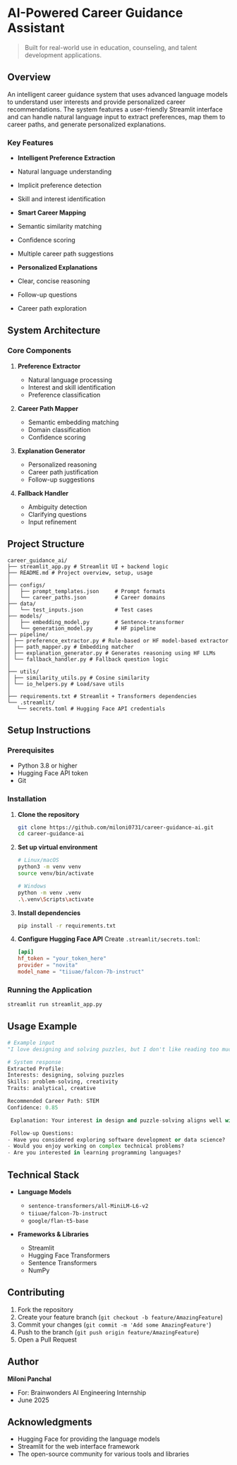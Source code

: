 # AI-Powered Career Guidance Assistant

> Built for real-world use in education, counseling, and talent development applications.

## Overview

An intelligent career guidance system that uses advanced language models to understand user interests and provide personalized career recommendations. The system features a user-friendly Streamlit interface and can handle natural language input to extract preferences, map them to career paths, and generate personalized explanations.

### Key Features

-  **Intelligent Preference Extraction**
  - Natural language understanding
  - Implicit preference detection
  - Skill and interest identification

-  **Smart Career Mapping**
  - Semantic similarity matching
  - Confidence scoring
  - Multiple career path suggestions

-  **Personalized Explanations**
  - Clear, concise reasoning
  - Follow-up questions
  - Career path exploration

## System Architecture

### Core Components

1. **Preference Extractor**
   - Natural language processing
   - Interest and skill identification
   - Preference classification

2. **Career Path Mapper**
   - Semantic embedding matching
   - Domain classification
   - Confidence scoring

3. **Explanation Generator**
   - Personalized reasoning
   - Career path justification
   - Follow-up suggestions

4. **Fallback Handler**
   - Ambiguity detection
   - Clarifying questions
   - Input refinement

## Project Structure

```
career_guidance_ai/
├── streamlit_app.py # Streamlit UI + backend logic
├── README.md # Project overview, setup, usage
│
├── configs/
│   ├── prompt_templates.json     # Prompt formats
│   └── career_paths.json         # Career domains
├── data/
│   └── test_inputs.json          # Test cases
├── models/
│   ├── embedding_model.py        # Sentence-transformer
│   └── generation_model.py       # HF pipeline
├── pipeline/
│ ├── preference_extractor.py # Rule-based or HF model-based extractor
│ ├── path_mapper.py # Embedding matcher
│ ├── explanation_generator.py # Generates reasoning using HF LLMs
│ └── fallback_handler.py # Fallback question logic
│
├── utils/
│ ├── similarity_utils.py # Cosine similarity
│ └── io_helpers.py # Load/save utils
│
├── requirements.txt # Streamlit + Transformers dependencies
└── .streamlit/
   └── secrets.toml # Hugging Face API credentials

```

## Setup Instructions

### Prerequisites

- Python 3.8 or higher
- Hugging Face API token
- Git

### Installation

1. **Clone the repository**
   ```bash
   git clone https://github.com/miloni0731/career-guidance-ai.git
   cd career-guidance-ai
   ```

2. **Set up virtual environment**
   ```bash
   # Linux/macOS
   python3 -m venv venv
   source venv/bin/activate

   # Windows
   python -m venv .venv
   .\.venv\Scripts\activate
   ```

3. **Install dependencies**
   ```bash
   pip install -r requirements.txt
   ```

4. **Configure Hugging Face API**
   Create `.streamlit/secrets.toml`:
   ```toml
   [api]
   hf_token = "your_token_here"
   provider = "novita"
   model_name = "tiiuae/falcon-7b-instruct"
   ```

### Running the Application

```bash
streamlit run streamlit_app.py
```

## Usage Example

```python
# Example input
"I love designing and solving puzzles, but I don't like reading too much theory."

# System response
Extracted Profile:
Interests: designing, solving puzzles
Skills: problem-solving, creativity
Traits: analytical, creative

Recommended Career Path: STEM
Confidence: 0.85

 Explanation: Your interest in design and puzzle-solving aligns well with STEM fields, particularly in areas like software engineering and data science where creative problem-solving is essential.

 Follow-up Questions:
- Have you considered exploring software development or data science?
- Would you enjoy working on complex technical problems?
- Are you interested in learning programming languages?
```

## Technical Stack

- **Language Models**
  - `sentence-transformers/all-MiniLM-L6-v2`
  - `tiiuae/falcon-7b-instruct`
  - `google/flan-t5-base`

- **Frameworks & Libraries**
  - Streamlit
  - Hugging Face Transformers
  - Sentence Transformers
  - NumPy

##  Contributing

1. Fork the repository
2. Create your feature branch (`git checkout -b feature/AmazingFeature`)
3. Commit your changes (`git commit -m 'Add some AmazingFeature'`)
4. Push to the branch (`git push origin feature/AmazingFeature`)
5. Open a Pull Request

## Author

**Miloni Panchal**
- For: Brainwonders AI Engineering Internship
- June 2025

## Acknowledgments

- Hugging Face for providing the language models
- Streamlit for the web interface framework
- The open-source community for various tools and libraries
